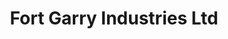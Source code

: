 ---
title: "Fort Garry Industries Ltd"
url: /calgary/fort-garry-industries-ltd/
shop: car repair
---